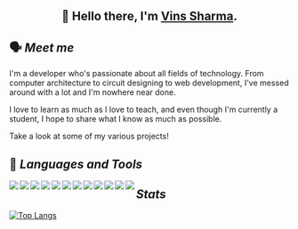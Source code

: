 <h2 align="center">
    👋 Hello there, I'm 
    <a href="https://sharmavins23.github.io">Vins Sharma</a>.
</h2>

## 🗣 <i>Meet me</i>

I'm a developer who's passionate about all fields of technology. From computer
architecture to circuit designing to web development, I've messed around with a
lot and I'm nowhere near done.

I love to learn as much as I love to teach, and even though I'm currently a
student, I hope to share what I know as much as possible.

Take a look at some of my various projects!

## 💾 <i>Languages and Tools</i>

<img align="left" src="https://img.icons8.com/fluent/48/000000/github.png"/>
<img align="left" src="https://img.icons8.com/fluent/48/000000/visual-studio-code-2019.png"/>
<img align="left" src="https://img.icons8.com/color/48/000000/javascript.png"/>
<img align="left" src="https://img.icons8.com/color/48/000000/css3.png"/>
<img align="left" src="https://img.icons8.com/color/48/000000/html-5.png"/>
<img align="left" src="https://img.icons8.com/color/48/000000/nodejs.png"/>
<img align="left" src="https://img.icons8.com/color/48/000000/react-native.png"/>
<img align="left" src="https://img.icons8.com/fluent/48/000000/android-os.png"/>
<img align="left" src="https://img.icons8.com/color/48/000000/java-coffee-cup-logo.png"/>
<img align="left" src="https://img.icons8.com/color/48/000000/kotlin.png"/>
<img align="left" src="https://img.icons8.com/color/48/000000/python.png"/>
<img align="left" src="https://img.icons8.com/color/48/000000/c-plus-plus-logo.png"/>

## <i>Stats</i>

[![Top Langs](https://github-readme-stats.vercel.app/api/top-langs/?username=sharmavins23)](https://github.com/anuraghazra/github-readme-stats)

